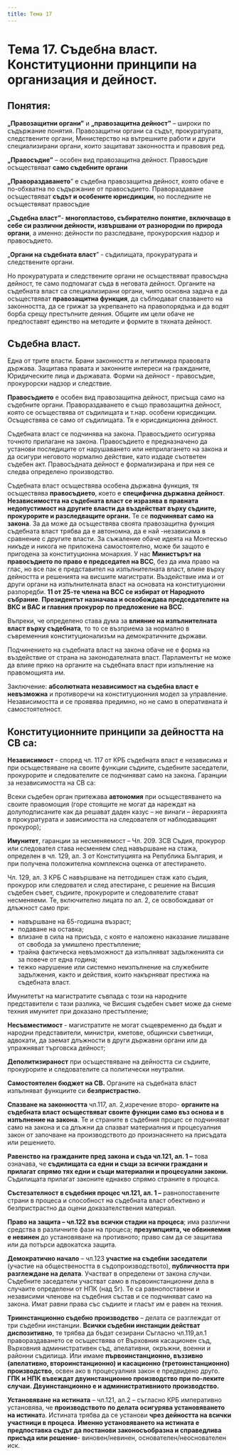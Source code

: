 ```yaml
---
title: Тема 17
---
```


# **Тема 17. Съдебна власт. Конституционни принципи на организация и дейност.**
## Понятия:
**„Правозащитни органи”** и **„правозащитна дейност”** – широки по съдържание понятия. Правозащитни органи са съдът, прокуратурата, следствените органи, Министерство на вътрешните работи и други специализирани органи, които защитават законността и правовия ред. 

**„Правосъдие”** – особен вид правозащитна дейност. Правосъдие осъществяват **само съдебните органи** 

**„Правораздаването**” е съдебна правозащитна дейност, която обаче е по-обхватна по съдържание от правосъдието. Правораздаване осъществяват **съдът и особените юрисдикции**, но последните не осъществяват правосъдие 

**„Съдебна власт”**- **многопластово, събирателно понятие, включващо в себе си различни дейности, извършвани от разнородни по природа органи**, а именно: дейности по  разследване, прокурорския надзор и правосъдието. 

„**Органи на съдебната власт**” - съдилищата, прокуратурата и следствените органи. 

Но прокуратурата и следствените органи не осъществяват правосъдна дейност, те само подпомагат съда в неговата дейност. Органите на съдебната власт са специализирани органи, чиято основна задача е да осъществяват **правозащитна функция**, да съблюдават спазването на законността, да се грижат за укрепването на правопорядъка и да водят борба срещу престъпните деяния. Общите им цели обаче не предпоставят единство на методите и формите в тяхната дейност.

## Съдебна власт. 
Една от трите власти. Брани законността и легитимира правовата държава. Защитава правата и законните интереси на гражданите, Юридическите лица и държавата. Форми на дейност - правосъдие, прокурорски надзор и следствие. 

**Правосъдието** е особен вид правозащитна дейност, присъща само на съдебните органи. Правораздаването е също правозащитна дейност, която се осъществява от съдилищата и т.нар. особени юрисдикции. Осъществява се само от съдилищата. Тя е юрисдикционна дейност. 

Съдебната власт се подчинява на закона. Правосъдието осигурява точното прилагане на закона. Правосъдието е предназначено да установи последиците от нарушаването или неприлагането на закона и да осигури неговото нормално действие, като издаде съответен съдебен акт. Правосъдната дейност е формализирана и при нея се следва определено производство.

Съдебната власт осъществява особена държавна функция, тя осъществява **правосъдието**, което е **специфична държавна дейност**. **Независимостта на съдебната власт се изразява в правната недопустимост на другите власти да въздействат върху съдиите, прокурорите и разследващите органи.** Те се **подчиняват само на закона**. За да може да осъществява своята правозащитна функция съдебната власт трябва да е автономна, да е най -независима в сравнение с другите власти. За съжаление обаче идеята на Монтескьо никъде и никога не приложена самостоятелно, може би защото е пригодена за конституционна монархия. У нас **Министърът на правосъдието по право е председател на ВСС**, без да има право на глас, но все пак е представител на изпълнителната власт, влияе върху дейността и решенията на висшите магистрати. Въздействие има и от други органи на изпълнителната власт на основата на конституционни разпоредби. **11 от 25-те члена на ВСС се избират от Народното събрание**. **Президентът назначава и освобождава председателите на ВКС и ВАС и главния прокурор по предложение на ВСС**.

Въпреки, че определено става дума за **влияние на изпълнителната власт върху съдебната**, то то се възприема за нормално в съвременния конституционализъм на демократичните държави.

Подчинението на съдебната власт на закона обаче не е форма на въздействие от страна на законодателната власт. Парламентът не може да влияе пряко на органите на съдебната власт при изпълнение на правомощията им.

Заключение: **абсолютната независимост на съдебна власт е невъзможна** и противоречи на конституционния модел за управление. Независимостта и се проявява предимно, но не само в оперативната ѝ самостоятелност.

## Конституционните принципи за дейността на СВ са:
**Независимост** - според чл. 117 от КРБ съдебната власт е независима и при осъществяване на своите функции съдиите, съдебните заседатели, прокурорите и следователите се подчиняват само на закона. Гаранции за независимостта на СВ са:

Всеки съдебен орган притежава **автономия** при осъществяването на своите правомощия (горе стоящите не могат да нареждат на долуподписаните как да решават даден казус – не винаги – йерархията в прокуратурата  и зависимостта на следователя от наблюдаващият прокурор);

**Имунитет**, гаранции за несменяемост – Чл. 209. ЗСВ Съдия, прокурор или следовател става несменяем след навършване на стажа, определен в чл. 129, ал. 3 от Конституцията на Република България, и при получена положителна комплексна оценка от атестирането.

Чл. 129, ал. 3 КРБ С навършване на петгодишен стаж като съдия, прокурор или следовател и след атестиране, с решение на Висшия съдебен съвет, съдиите, прокурорите и следователите стават несменяеми. Те, включително лицата по ал. 2, се освобождават от длъжност само при:

- навършване на 65-годишна възраст;
- подаване на оставка;
- влизане в сила на присъда, с която е наложено наказание лишаване от свобода за умишлено престъпление;
- трайна фактическа невъзможност да изпълняват задълженията си за повече от една година;
- тежко нарушение или системно неизпълнение на служебните задължения, както и действия, които накърняват престижа на съдебната власт.

Имунитетът на магистратите съвпада с този на народните представители с тази разлика, че Висшия съдебен съвет може да снеме техния имунитет при доказано престъпление;

**Несъвместимост** - магистратите не могат същевременно да бъдат и народни представители, министри, кметове, общински съветници, адвокати, да заемат длъжности в други държавни органи или да упражняват търговска дейност;

**Деполитизираност** при осъществяване на дейността си съдиите, прокурорите и следователите са политически неутрални.

**Самостоятелен бюджет на СВ.** Органите на съдебната власт изпълняват функциите си **безпристрастно.** 

**Спазване на законността** чл.117, ал. 2,изречение второ- **органите на съдебната власт осъществяват своите функции само въз основа и в изпълнение на закона**. Те и страните в съдебния процес се подчиняват само на закона и са длъжни да спазват материалния и процесуалния закон от започване на  производството до произнасянето на присъдата или решението.

**Равенство на гражданите пред закона и съда чл.121, ал. 1 –** това означава, че **съдилищата са едни  и същи за всички граждани и прилагат спрямо тях едни и същи материални и процесуални закони.** Съдилищата прилагат законите еднакво спрямо страните в процеса.

**Състезателност в съдебния процес чл.121, ал. 1 –** равнопоставените страни в процеса и способност на съдебната власт обективно и безпристрастно да оцени доказателствения материал.

**Право на защита – чл.122** **във всички стадии на процеса**; има различни средства в различните фази на процеса; **презумпцията, че обвиняемия е невинен** до  установяване на противното; право сам да се защитава или да потърси адвокатска защита.

**Демократично начало** – чл.123 **участие на съдебни заседатели** (участие на обществеността  в съдопроизводството), **публичността при разглеждане на делата**. Участват в определени от закона случаи. Съдебните заседатели участват само в първоинстанционни дела в случаите определени от НПК (над 5г). Те  са равнопоставени и независими членове на съдебния състав и се подчиняват само на закона. Имат равни права със съдиите и гласът им е равен на техния.

**Триинстанционно съдебно производство** – делата се разглеждат от три съдебни инстанции. **Всички съдебни инстанции действат диспозитивно**, те трябва да бъдат сезирани Съгласно чл.119,ал.1 правораздаването се осъществява от Върховния касационен съд, Върховния административен съд, апелативни, окръжни, военни и районни съдилища. Или имаме **първоинстанционно, въззивно (апелативно, второинстанционно) и касационно (третоинстанционно) производство**, освен ако в процесуалния закон е предвидено друго. **ГПК и НПК въвеждат двуинстанционно производство при по-леките случаи. Двуинстанционно е и административниото производство.** 

**Установяване на истината** – чл.121, ал.2 – съгласно КРБ императивно установява, че **производството** **по делата осигурява установяването на истинат**а. Истината трябва да се установи **чрез дейността на всички участници в процеса**. **Именно установяването на истината е предпоставка съдът да постанови законосъобразна и справедлива присъда или решение**- виновен/невинен, основателен/неоснователен иск.
